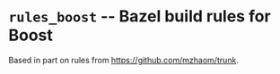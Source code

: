 # `rules_boost` -- Bazel build rules for Boost

Based in part on rules from https://github.com/mzhaom/trunk.

